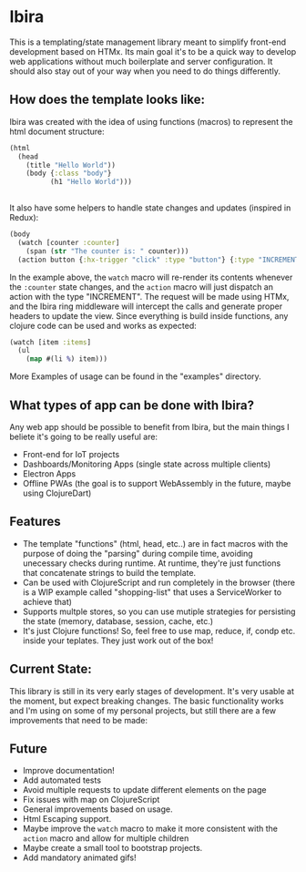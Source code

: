 # Ibira

This is a templating/state management library meant to simplify front-end development based on HTMx. Its main goal it's to be a quick way to develop web applications without much boilerplate and server configuration. It should also stay out of your way when you need to do things differently.

## How does the template looks like:
Ibira was created with the idea of using functions (macros) to represent the html document structure:
```clojure
(html
  (head
    (title "Hello World"))
    (body {:class "body"}
          (h1 "Hello World")))	
	
```
It also have some helpers to handle state changes and updates (inspired in Redux):
```clojure
(body
  (watch [counter :counter]
    (span (str "The counter is: " counter)))
  (action button {:hx-trigger "click" :type "button"} {:type "INCREMENT"} "Increment"))
```
In the example above, the `watch` macro will re-render its contents whenever the `:counter` state changes, and the `action` macro will just dispatch an action with the type "INCREMENT". The request will be made using HTMx, and the Ibira ring middleware will intercept the calls and generate proper headers to update the view.
Since everything is build inside functions, any clojure code can be used and works as expected: 
```clojure
(watch [item :items]
  (ul
    (map #(li %) item)))
```
	
More Examples of usage can be found in the "examples" directory.

## What types of app can be done with Ibira?
Any web app should be possible to benefit from Ibira, but the main things I beliete it's going to be really useful are:
* Front-end for IoT projects
* Dashboards/Monitoring Apps (single state across multiple clients)
* Electron Apps
* Offline PWAs (the goal is to support WebAssembly in the future, maybe using ClojureDart)

## Features
* The template "functions" (html, head, etc..) are in fact macros with the purpose of doing the "parsing" during compile time, avoiding unecessary checks during runtime. At runtime, they're just functions that concatenate strings to build the template.
* Can be used with ClojureScript and run completely in the browser (there is a WIP example called "shopping-list" that uses a ServiceWorker to achieve that)
* Supports multple stores, so you can use mutiple strategies for persisting the state (memory, database, session, cache, etc.)
* It's just Clojure functions! So, feel free to use map, reduce, if, condp etc. inside your teplates. They just work out of the box!


## Current State:
This library is still in its very early stages of development. It's very usable at the moment, but expect breaking changes.
The basic functionality works and I'm using on some of my personal projects, but still there are a few improvements that need to be made:

## Future
* Improve documentation!
* Add automated tests
* Avoid multiple requests to update different elements on the page
* Fix issues with map on ClojureScript
* General improvements based on usage.
* Html Escaping support.
* Maybe improve the `watch` macro to make it more consistent with the `action` macro and allow for multiple children
* Maybe create a small tool to bootstrap projects.
* Add mandatory animated gifs!
